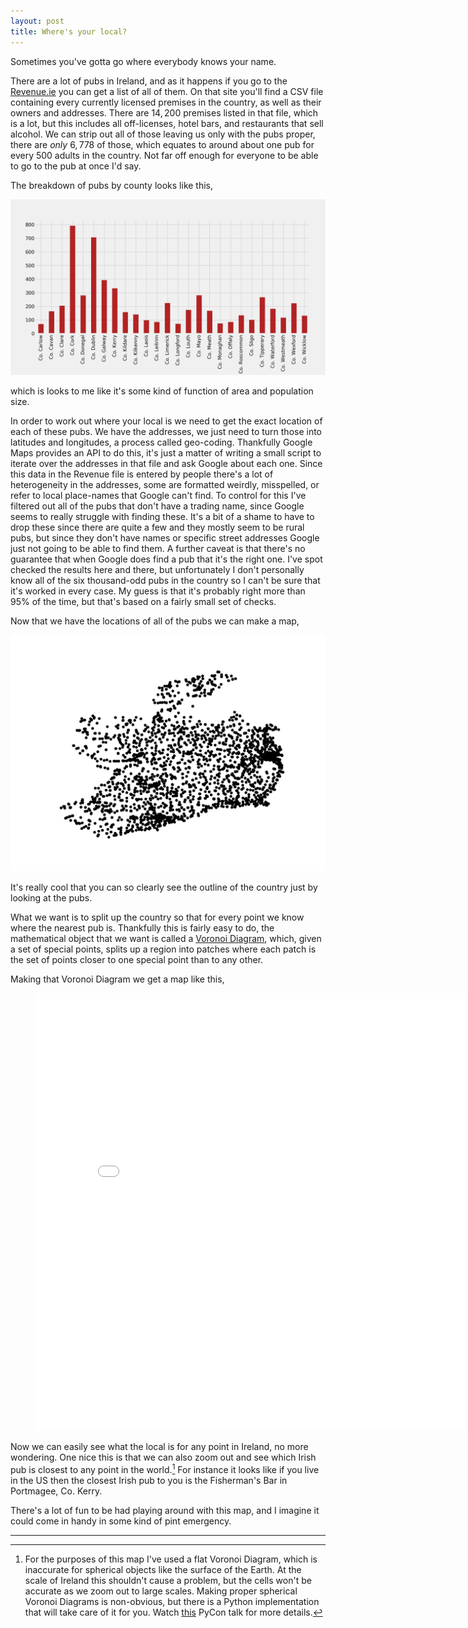 ```yaml
---
layout: post
title: Where's your local?
---
```


Sometimes you've gotta go where everybody knows your name.

There are a lot of pubs in Ireland, and as it happens if you go to the [Revenue.ie](https://www.revenue.ie/en/corporate/information-about-revenue/statistics/excise/licences/liquor-licences.aspx) you can get a list of all of them. On that site you'll find a CSV file containing every currently licensed premises in the country, as well as their owners and addresses. There are $14,200$ premises listed in that file, which is a lot, but this includes all off-licenses, hotel bars, and restaurants that sell alcohol. We can strip out all of those leaving us only with the pubs proper, there are *only* $6,778$ of those, which equates to around about one pub for every 500 adults in the country. Not far off enough for everyone to be able to go to the pub at once I'd say.

The breakdown of pubs by county looks like this,

![pubs](/images/pubs/pubs_county.png)

which is looks to me like it's some kind of function of area and population size.

In order to work out where your local is we need to get the exact location of each of these pubs. We have the addresses, we just need to turn those into latitudes and longitudes, a process called geo-coding. Thankfully Google Maps provides an API to do this, it's just a matter of writing a small script to iterate over the addresses in that file and ask Google about each one. Since this data in the Revenue file is entered by people there's a lot of heterogeneity in the addresses, some are formatted weirdly, misspelled, or refer to local place-names that Google can't find. To control for this I've filtered out all of the pubs that don't have a trading name, since Google seems to really struggle with finding these. It's a bit of a shame to have to drop these since there are quite a few and they mostly seem to be rural pubs, but since they don't have names or specific street addresses Google just not going to be able to find them. A further caveat is that there's no guarantee that when Google does find a pub that it's the right one. I've spot checked the results here and there, but unfortunately I don't personally know all of the six thousand-odd pubs in the country so I can't be sure that it's worked in every case. My guess is that it's probably right more than $95\%$ of the time, but that's based on a fairly small set of checks.

Now that we have the locations of all of the pubs we can make a map,

![pubs](/images/pubs/points.png)

It's really cool that you can so clearly see the outline of the country just by looking at the pubs.

What we want is to split up the country so that for every point we know where the nearest pub is. Thankfully this is fairly easy to do, the mathematical object that we want is called a [Voronoi Diagram](https://en.wikipedia.org/wiki/Voronoi_diagram), which, given a set of special points, splits up a region into patches where each patch is the set of points closer to one special point than to any other.

Making that Voronoi Diagram we get a map like this,

<figure class="full-width">
<center>
    <embed src="/images/pubs/locals.html" width="800px" height="700px" alt="">
</center>
</figure>

Now we can easily see what the local is for any point in Ireland, no more wondering. One nice this is that we can also zoom out and see which Irish pub is closest to any point in the world.[^1] For instance it looks like if you live in the US then the closest Irish pub to you is the Fisherman's Bar in Portmagee, Co. Kerry.

There's a lot of fun to be had playing around with this map, and I imagine it could come in handy in some kind of pint emergency.


---

[^1]: For the purposes of this map I've used a flat Voronoi Diagram, which is inaccurate for spherical objects like the surface of the Earth. At the scale of Ireland this shouldn't cause a problem, but the cells won't be accurate as we zoom out to large scales. Making proper spherical Voronoi Diagrams is non-obvious, but there is a Python implementation that will take care of it for you. Watch [this](https://www.youtube.com/watch?v=zaGd5tXkCnE) PyCon talk for more details.
